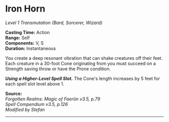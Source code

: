 # Iron Horn
*Level 1 Transmutation (Bard, Sorcerer, Wizard)*

**Casting Time:** Action  
**Range:** Self  
**Components:** V, S  
**Duration:** Instantaneous

You create a deep resonant vibration that can shake creatures off their feet. Each creature in a 30-foot Cone originating from you must succeed on a Strength saving throw or have the Prone condition.

***Using a Higher-Level Spell Slot.*** The Cone's length increases by 5 feet for each spell slot level above 1.

**Source:**  
*Forgotten Realms: Magic of Faerûn v3.5, p.79*  
*Spell Compendium v3.5, p.126*  
*Modified by Stefan*  


---
